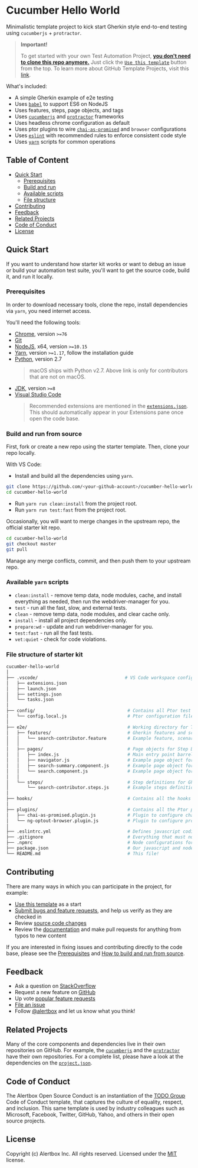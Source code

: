 # Cucumber Hello World

Minimalistic template project to kick start Gherkin style end-to-end testing using `cucumberjs` + `protractor`.

> **Important!**
>
> To get started with your own Test Automation Project, [**you don't need to clone this repo anymore.**](https://github.blog/2019-06-06-generate-new-repositories-with-repository-templates/) Just click the [`Use this template`](https://github.com/kosalanuwan/cucumber-hello-world/generate) button from the top. To learn more about GitHub Template Projects, visit this [link](https://help.github.com/en/articles/creating-a-repository-from-a-template).

What's included:

- A simple Gherkin example of e2e testing
- Uses [`babel`](https://babeljs.io/videos) to support ES6 on NodeJS
- Uses features, steps, page objects, and tags
- Uses [`cucumberjs`](https://github.com/cucumber/cucumber-js/) and [`protractor`](https://www.protractortest.org/) frameworks
- Uses headless chrome configuration as default
- Uses ptor plugins to wire [`chai-as-promised`](https://www.chaijs.com/plugins/chai-as-promised/) and `browser` configurations
- Uses [`eslint`](https://eslint.org/) with recommended rules to enforce consistent code style
- Uses [`yarn`](https://yarnpkg.com/en/) scripts for common operations

## Table of Content

- [Quick Start](#quick-start)
  - [Prerequisites](#prerequisites)
  - [Build and run](#build-and-run-from-source)
  - [Available scripts](#available-yarn-scripts)
  - [File structure](#file-structure-of-starter-kit)
- [Contributing](#contributing)
- [Feedback](#feedback)
- [Related Projects](#related-projects)
- [Code of Conduct](#code-of-conduct)
- [License](#license)

## Quick Start

If you want to understand how starter kit works or want to debug an issue or build your automation test suite, you'll want to get the source code, build it, and run it locally.

### Prerequisites

In order to download necessary tools, clone the repo, install dependencies via `yarn`, you need internet access.

You'll need the following tools:

- [Chrome](https://www.google.com/chrome/), version `>=76`
- [Git](https://git-scm.com/downloads)
- [NodeJS](https://nodejs.org/en/download/), x64, version `>=10.15`
- [Yarn](https://yarnpkg.com/lang/en/docs/install/), version `>=1.17`, follow the installation guide
- [Python](https://www.python.org/downloads/), version 2.7
  > macOS ships with Python v2.7. Above link is only for contributors that are not on macOS.
- [JDK](https://www.oracle.com/technetwork/java/javase/downloads/index.html), version `>=8`
- [Visual Studio Code](https://code.visualstudio.com/)
  > Recommended extensions are mentioned in the [`extensions.json`](https://github.com/kosalanuwan/cucumber-hello-world/blob/master/.vscode/extensions.json). This should automatically appear in your Extensions pane once open the code base.

### Build and run from source

First, fork or create a new repo using the starter template. Then, clone your repo locally.

With VS Code:

- Install and build all the dependencies using `yarn`.
```bash
git clone https://github.com/<your-github-account>/cucumber-hello-world
cd cucumber-hello-world
```
- Run `yarn run clean:install` from the project root.
- Run `yarn run test:fast` from the project root.

Occasionally, you will want to merge changes in the upstream repo, the official starter kit repo.
```bash
cd cucumber-hello-world
git checkout master
git pull
```
Manage any merge conflicts, commit, and then push them to your upstream repo.

### Available `yarn` scripts

- `clean:install` - remove temp data, node modules, cache, and install everything as needed, then run the webdriver-manager for you.
- `test` - run all the fast, slow, and external tests.
- `clean` - remove temp data, node modules, and clear cache only.
- `install` - install all project dependencies only.
- `prepare:wd` - update and run webdriver-manager for you.
- `test:fast` - run all the fast tests.
- `vet:quiet` - check for code violations.

### File structure of starter kit
```bash
cucumber-hello-world
│
├── .vscode/                                 # VS Code workspace configurations
│   ├── extensions.json                      
│   ├── launch.json
│   ├── settings.json
│   └── tasks.json
│
├── config/                                   # Contains all Ptor test configurations
│   └── config.local.js                       # Ptor configuration file to run locally
│
├── e2e/                                      # Working directory for Test Automation files
│   ├── features/                             # Gherkin features and scenarios
│   │   └── search-contributor.feature        # Example feature, scenarios, data tables, and tags for GitHub search
│   │
│   ├── pages/                                # Page objects for Step Definitions
│   │   ├── index.js                          # Main entry point barrel file
│   │   ├── navigator.js                      # Example page object for URL navigation
│   │   ├── search-summary.component.js       # Example page object for verifying DOM content
│   │   └── search.component.js               # Example page object for feeding data and submitting
│   │
│   └── steps/                                # Step definitions for Gherkin scenarios
│       └── search-contributor.steps.js       # Example steps definitions for GitHub contributor search and verify
│
├── hooks/                                    # Contains all the hooks for Cucumber
│
├── plugins/                                  # Contains all the Ptor plugins 
│   ├── chai-as-promised.plugin.js            # Plugin to configure chai and chai-as-promised
│   └── ng-optout-browser.plugin.js           # Plugin to configure protractor browser
│
├── .eslintrc.yml                             # Defines javascript coding styles
├── .gitignore                                # Everything that must not be in this repo
├── .npmrc                                    # Node configurations for workspace
├── package.json                              # Our javascript and node dependencies
└── README.md                                 # This file!
```

## Contributing

There are many ways in which you can participate in the project, for example:

- [Use this template](https://github.com/kosalanuwan/cucumber-hello-world/generate) as a start
- [Submit bugs and feature requests](https://github.com/kosalanuwan/cucumber-hello-world/issues), and help us verify as they are checked in
- Review [source code changes](https://github.com/kosalanuwan/cucumber-hello-world/pulls)
- Review the [documentation](https://github.com/kosalanuwan/cucumber-hello-world/tree/master/docs) and make pull requests for anything from typos to new content

If you are interested in fixing issues and contributing directly to the code base, please see the [Prerequisites](#prerequisites) and [How to build and run from source](#build-and-run).

## Feedback

- Ask a question on [StackOverflow](https://stackoverflow.com/search?tab=newest&q=protractor%20cucumberjs)
- Request a new feature on [GitHub](https://github.com/kosalanuwan/cucumber-hello-world/blob/master/CONTRIBUTING.md)
- Up vote [popular feature requests](https://github.com/kosalanuwan/cucumber-hello-world/issues?q=is%3Aopen+is%3Aissue+label%3Afeature-request+sort%3Areactions-%2B1-desc)
- [File an issue](https://github.com/kosalanuwan/cucumber-hello-world/issues)
- Follow [@alertbox](https://twitter.com/kosalanuwan) and let us know what you think!

## Related Projects

Many of the core components and dependencies live in their own repositories on GitHub. For example, the [`cucumberjs`](https://github.com/cucumber/cucumber-js) and the [`protractor`](https://github.com/angular/protractor) have their own repositories. For a complete list, please have a look at the dependencies on the [`project.json`](https://github.com/kosalanuwan/cucumber-hello-world/blob/master/package.json).

## Code of Conduct

The Alertbox Open Source Conduct is an instantiation of the [TODO Group](https://todogroup.org/) Code of Conduct template, that captures the culture of equality, respect, and inclusion. This same template is used by industry colleagues such as Microsoft, Facebook, Twitter, GitHub, Yahoo, and others in their open source projects.

## License

Copyright (c) Alertbox Inc. All rights reserved.
Licensed under the [MIT](LICENSE) license.